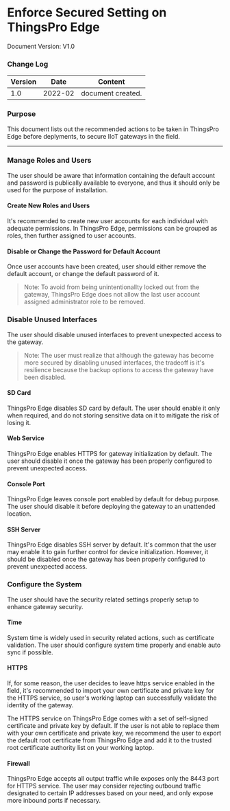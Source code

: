 # Enforce Secured Setting on ThingsPro Edge

Document Version: V1.0

### Change Log

| Version | Date       | Content           |
| ------- | ---------- | ----------------- |
| 1.0     | 2022-02    | document created. |

### Purpose

This document lists out the recommended actions to be taken in ThingsPro Edge before deplyments, to secure IIoT gateways in the field.

---

### Manage Roles and Users

The user should be aware that information containing the default account and password is publically available to everyone, and thus it should only be used for the purpose of installation.

#### Create New Roles and Users

It's recommended to create new user accounts for each individual with adequate permissions. In ThingsPro Edge, permissions can be grouped as roles, then further assigned to user accounts. 

#### Disable or Change the Password for Default Account

Once user accounts have been created, user should either remove the default account, or change the default password of it. 

> Note: To avoid from being unintentionallty locked out from the gateway, ThingsPro Edge does not allow the last user account assigned administrator role to be removed.

### Disable Unused Interfaces

The user should disable unused interfaces to prevent unexpected access to the gateway.

> Note: The user must realize that although the gateway has become more secured by disabling unused interfaces, the tradeoff is it's resilience because the backup options to access the gateway have been disabled.

#### SD Card

ThingsPro Edge disables SD card by default. The user should enable it only when required, and do not storing sensitive data on it to mitigate the risk of losing it.

#### Web Service

ThingsPro Edge enables HTTPS for gateway initialization by default. The user should disable it once the gateway has been properly configured to prevent unexpected access.

#### Console Port

ThingsPro Edge leaves console port enabled by default for debug purpose. The user should disable it before deploying the gateway to an unattended location.

#### SSH Server

ThingsPro Edge disables SSH server by default. It's common that the user may enable it to gain further control for device initialization. However, it should be disabled once the gateway has been properly configured to prevent unexpected access.

### Configure the System

The user should have the security related settings properly setup to enhance gateway security.

#### Time

System time is widely used in security related actions, such as certificate validation. The user should configure system time properly and enable auto sync if possible.

#### HTTPS

If, for some reason, the user decides to leave https service enabled in the field, it's recommended to import your own certificate and private key for the HTTPS service, so user's working laptop can successfully validate the identity of the gateway.

The HTTPS service on ThingsPro Edge comes with a set of self-signed certificate and private key by default. If the user is not able to replace them with your own certificate and private key, we recommend the user to export the default root certificate from ThingsPro Edge and add it to the trusted root certificate authority list on your working laptop.

#### Firewall

ThingsPro Edge accepts all output traffic while exposes only the 8443 port for HTTPS service. The user may consider rejecting outbound traffic designated to certain IP addresses based on your need, and only expose more inbound ports if necessary.